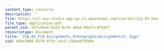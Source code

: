 ```yaml
---
content_type: resource
description: ''
file: https://ol-ocw-studio-app-qa.s3.amazonaws.com/courses/21a-01-how-culture-works-fall-2019/64be388681f08f5ecbc5c38ae8fb560c_MIT21A_01F19_Assignment2_Ex1.pdf
file_type: application/pdf
parent_uid: 547c48a4-6a23-8c45-abbd-69efcc0fb43f
resourcetype: Document
title: '21A.01_F19 Assignments_EthnographicAssignments2: Eggs'
uid: 64be3886-81f0-8f5e-cbc5-c38ae8fb560c
---
```


